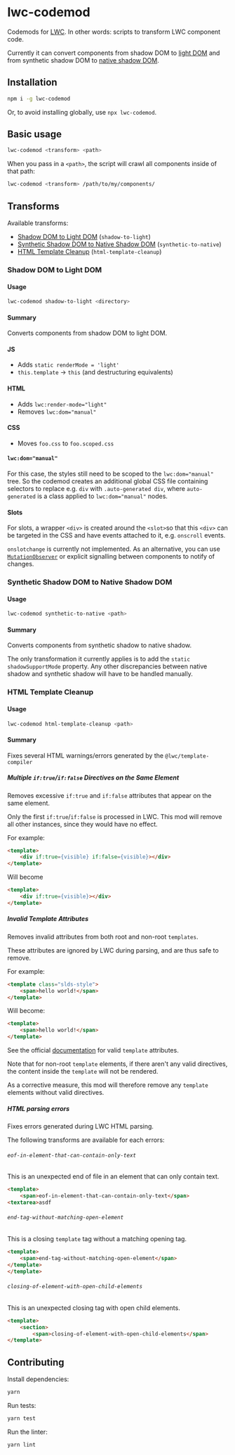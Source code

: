 # lwc-codemod

Codemods for [LWC](https://lwc.dev/). In other words: scripts to transform LWC component code.

Currently it can convert components from shadow DOM to [light DOM](https://lwc.dev/guide/light_dom#light-dom-(developer-preview)) and from synthetic shadow DOM to [native shadow DOM](https://rfcs.lwc.dev/rfcs/lwc/0115-mixed-shadow-mode).

## Installation

```sh
npm i -g lwc-codemod
```

Or, to avoid installing globally, use `npx lwc-codemod`.

## Basic usage

```sh
lwc-codemod <transform> <path>
```

When you pass in a `<path>`, the script will crawl all components inside of that path:

```sh
lwc-codemod <transform> /path/to/my/components/
```

## Transforms

Available transforms:

- [Shadow DOM to Light DOM](#shadow-dom-to-light-dom) (`shadow-to-light`)
- [Synthetic Shadow DOM to Native Shadow DOM](#synthetic-shadow-dom-to-native-shadow-dom) (`synthetic-to-native`)
- [HTML Template Cleanup](#html-template-cleanup) (`html-template-cleanup`)

### Shadow DOM to Light DOM

#### Usage

```sh
lwc-codemod shadow-to-light <directory>
```

#### Summary

Converts components from shadow DOM to light DOM.

#### JS

- Adds `static renderMode = 'light'`
- `this.template` -> `this` (and destructuring equivalents)

#### HTML

- Adds `lwc:render-mode="light"`
- Removes `lwc:dom="manual"`

#### CSS

- Moves `foo.css` to `foo.scoped.css`

#### `lwc:dom="manual"`

For this case, the styles still need to be scoped to the `lwc:dom="manual"` tree. So the codemod creates an additional global CSS file containing selectors to replace e.g. `div` with `.auto-generated div`, where `auto-generated` is a class applied to `lwc:dom="manual"` nodes.

#### Slots

For slots, a wrapper `<div>` is created around the `<slot>`so that this `<div>` can be targeted in the CSS and have events attached to it, e.g. `onscroll` events.

`onslotchange` is currently not implemented. As an alternative, you can use [`MutationObserver`](https://developer.mozilla.org/en-US/docs/Web/API/MutationObserver) or explicit signalling between components to notify of changes. 

### Synthetic Shadow DOM to Native Shadow DOM

#### Usage

```sh
lwc-codemod synthetic-to-native <path>
```

#### Summary

Converts components from synthetic shadow to native shadow.

The only transformation it currently applies is to add the `static shadowSupportMode` property. Any other discrepancies between native shadow and synthetic shadow will have to be handled manually.

### HTML Template Cleanup

#### Usage

```sh
lwc-codemod html-template-cleanup <path>
```

#### Summary

Fixes several HTML warnings/errors generated by the `@lwc/template-compiler`

##### Multiple `if:true`/`if:false` Directives on the Same Element

Removes excessive `if:true` and `if:false` attributes that appear on the same element. 

Only the first `if:true`/`if:false` is processed in LWC. This mod will remove all other instances, since they would have no effect.

For example:

```html
<template>
    <div if:true={visible} if:false={visible}></div>
</template>
```

Will become

```html
<template>
    <div if:true={visible}></div>
</template>
```

##### Invalid Template Attributes

Removes invalid attributes from both root and non-root `templates`.

These attributes are ignored by LWC during parsing, and are thus safe to remove.

For example:

```html
<template class="slds-style">
    <span>hello world!</span>
</template>
```

Will become:

```html
<template>
    <span>hello world!</span>
</template>
```

See the official [documentation](https://developer.salesforce.com/docs/component-library/documentation/en/lwc/lwc.reference_directives) for valid `template` attributes.

Note that for non-root `template` elements, if there aren't any valid directives, the content inside the `template` will not be rendered.

As a corrective measure, this mod will therefore remove any `template` elements without valid directives.

##### HTML parsing errors

Fixes errors generated during LWC HTML parsing.

The following transforms are available for each errors:

###### `eof-in-element-that-can-contain-only-text`

This is an unexpected end of file in an element that can only contain text. 

```html
<template>
    <span>eof-in-element-that-can-contain-only-text</span>
<textarea>asdf
```

###### `end-tag-without-matching-open-element`

This is a closing `template` tag without a matching opening tag.

```html
<template>
    <span>end-tag-without-matching-open-element</span>
</template>
</template>
```

###### `closing-of-element-with-open-child-elements`

This is an unexpected closing tag with open child elements.

```html
<template>
    <section>
        <span>closing-of-element-with-open-child-elements</span>
</template>

```

## Contributing

Install dependencies:

```sh
yarn
```

Run tests:

```sh
yarn test
```

Run the linter:

```sh
yarn lint
```
